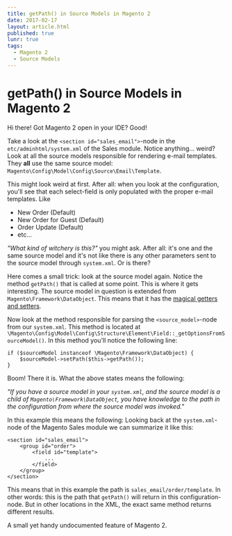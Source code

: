 ```yaml
---
title: getPath() in Source Models in Magento 2
date: 2017-02-17
layout: article.html
published: true
lunr: true
tags:
  - Magento 2
  - Source Models
---
```


# getPath() in Source Models in Magento 2

Hi there! Got Magento 2 open in your IDE? Good!

Take a look at the `<section id="sales_email">`-node in the `etc/adminhtml/system.xml` of the Sales module.
Notice anything... weird? Look at all the source models responsible for rendering e-mail templates.
They **all** use the same source model: `Magento\Config\Model\Config\Source\Email\Template`.

This might look weird at first. After all: when you look at the configuration, you'll see that
each select-field is only populated with the proper e-mail templates. Like

- New Order (Default)
- New Order for Guest (Default)
- Order Update (Default)
- etc...

_"What kind of witchery is this?"_ you might ask. After all: it's one and the same source model and
it's not like there is any other parameters sent to the source model through `system.xml`. Or is there?

Here comes a small trick: look at the source model again. Notice the method `getPath()` that is called at some point.
This is where it gets interesting. The source model in question is extended from `Magento\Framework\DataObject`.
This means that it has the [magical getters and setters](https://gielberkers.com/magentos-magical-getters-setters-demystified/).

Now look at the method responsible for parsing the `<source_model>`-node from our `system.xml`. This
method is located at `\Magento\Config\Model\Config\Structure\Element\Field::_getOptionsFromSourceModel()`.
In this method you'll notice the following line:

    if ($sourceModel instanceof \Magento\Framework\DataObject) {
        $sourceModel->setPath($this->getPath());
    }

Boom! There it is. What the above states means the following:

_"If you have a source model in your `system.xml`, and the source model is a child of `Magento\Framework\DataObject`,
you have knowledge to the path in the configuration from where the source model was invoked."_

In this example this means the following: Looking back at the `system.xml`-node of the Magento Sales
module we can summarize it like this:

    <section id="sales_email">
        <group id="order">
            <field id="template">
                ...
            </field>
        </group>
    </section>
    
This means that in this example the path is `sales_email/order/template`. In other words: this is the 
path that `getPath()` will return in this configuration-node. But in other locations in the XML, the
exact same method returns different results.

A small yet handy undocumented feature of Magento 2.